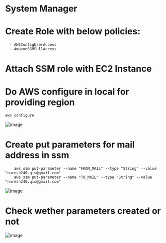 # System Manager

# Create Role with below policies:
	  -	AWSConfigUserAccess
	  -	AmazonSSMFullAccess
# Attach SSM role with EC2 Instance
# Do AWS configure in local for providing region
    aws configure
  ![image](https://user-images.githubusercontent.com/58024415/102684670-c8ba0700-4200-11eb-8c15-2151c6c13c5a.png)
# Create put parameters for mail address in ssm 
		aws ssm put-parameter --name "FROM_MAIL" --type "String" --value "naresh240.qis@gmail.com"
		aws ssm put-parameter --name "TO_MAIL" --type "String" --value "naresh240.qis@gmail.com"  
  ![image](https://user-images.githubusercontent.com/58024415/102684676-dd969a80-4200-11eb-8b24-62c9658cc15f.png)
# Check wether parameters created or not
  ![image](https://user-images.githubusercontent.com/58024415/102684693-fb63ff80-4200-11eb-8202-17cfebd45f23.png)
